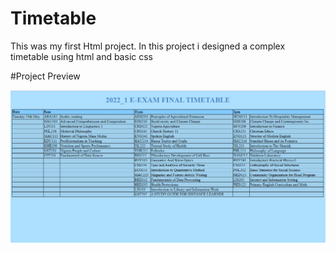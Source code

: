# Timetable

This was my first Html project.
In this project i designed a complex timetable using html and basic css

#Project Preview

<p>
	<img src="capture.png">
</p>